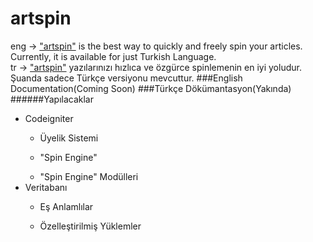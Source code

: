 # artspin
eng -> <u>"artspin"</u> is the best way to quickly and freely spin your articles. Currently, it is available for just Turkish Language.<br/>
tr -> <u>"artspin"</u> yazılarınızı hızlıca ve özgürce spinlemenin en iyi yoludur. Şuanda sadece Türkçe versiyonu mevcuttur.
###English Documentation(Coming Soon)
###Türkçe Dökümantasyon(Yakında)
<br/>
######Yapılacaklar

<ul>
    <li>Codeigniter</li>
        <ul><li>Üyelik Sistemi</li></ul>
        <ul><li>"Spin Engine"</li></ul>
        <ul><li>"Spin Engine" Modülleri</li></ul>
    <li>Veritabanı</li>
        <ul><li>Eş Anlamlılar</li></ul>
        <ul><li>Özelleştirilmiş Yüklemler</li></ul>
</ul>